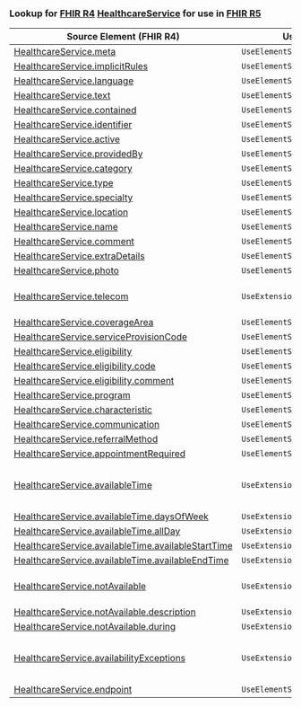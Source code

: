 ### Lookup for [FHIR R4](https://hl7.org/fhir/R4/) [HealthcareService](https://hl7.org/fhir/R4/HealthcareService.html) for use in [FHIR R5](https://hl7.org/fhir/R5/)

| Source Element (FHIR R4) | Usage | Target |
| -------------- | ----- | ------ |
| [HealthcareService.meta](https://hl7.org/fhir/R4/HealthcareService.html#resource) | `UseElementSameName` | [HealthcareService.meta](https://hl7.org/fhir/R5/HealthcareService.html#resource) |
| [HealthcareService.implicitRules](https://hl7.org/fhir/R4/HealthcareService.html#resource) | `UseElementSameName` | [HealthcareService.implicitRules](https://hl7.org/fhir/R5/HealthcareService.html#resource) |
| [HealthcareService.language](https://hl7.org/fhir/R4/HealthcareService.html#resource) | `UseElementSameName` | [HealthcareService.language](https://hl7.org/fhir/R5/HealthcareService.html#resource) |
| [HealthcareService.text](https://hl7.org/fhir/R4/HealthcareService.html#resource) | `UseElementSameName` | [HealthcareService.text](https://hl7.org/fhir/R5/HealthcareService.html#resource) |
| [HealthcareService.contained](https://hl7.org/fhir/R4/HealthcareService.html#resource) | `UseElementSameName` | [HealthcareService.contained](https://hl7.org/fhir/R5/HealthcareService.html#resource) |
| [HealthcareService.identifier](https://hl7.org/fhir/R4/HealthcareService.html#resource) | `UseElementSameName` | [HealthcareService.identifier](https://hl7.org/fhir/R5/HealthcareService.html#resource) |
| [HealthcareService.active](https://hl7.org/fhir/R4/HealthcareService.html#resource) | `UseElementSameName` | [HealthcareService.active](https://hl7.org/fhir/R5/HealthcareService.html#resource) |
| [HealthcareService.providedBy](https://hl7.org/fhir/R4/HealthcareService.html#resource) | `UseElementSameName` | [HealthcareService.providedBy](https://hl7.org/fhir/R5/HealthcareService.html#resource) |
| [HealthcareService.category](https://hl7.org/fhir/R4/HealthcareService.html#resource) | `UseElementSameName` | [HealthcareService.category](https://hl7.org/fhir/R5/HealthcareService.html#resource) |
| [HealthcareService.type](https://hl7.org/fhir/R4/HealthcareService.html#resource) | `UseElementSameName` | [HealthcareService.type](https://hl7.org/fhir/R5/HealthcareService.html#resource) |
| [HealthcareService.specialty](https://hl7.org/fhir/R4/HealthcareService.html#resource) | `UseElementSameName` | [HealthcareService.specialty](https://hl7.org/fhir/R5/HealthcareService.html#resource) |
| [HealthcareService.location](https://hl7.org/fhir/R4/HealthcareService.html#resource) | `UseElementSameName` | [HealthcareService.location](https://hl7.org/fhir/R5/HealthcareService.html#resource) |
| [HealthcareService.name](https://hl7.org/fhir/R4/HealthcareService.html#resource) | `UseElementSameName` | [HealthcareService.name](https://hl7.org/fhir/R5/HealthcareService.html#resource) |
| [HealthcareService.comment](https://hl7.org/fhir/R4/HealthcareService.html#resource) | `UseElementSameName` | [HealthcareService.comment](https://hl7.org/fhir/R5/HealthcareService.html#resource) |
| [HealthcareService.extraDetails](https://hl7.org/fhir/R4/HealthcareService.html#resource) | `UseElementSameName` | [HealthcareService.extraDetails](https://hl7.org/fhir/R5/HealthcareService.html#resource) |
| [HealthcareService.photo](https://hl7.org/fhir/R4/HealthcareService.html#resource) | `UseElementSameName` | [HealthcareService.photo](https://hl7.org/fhir/R5/HealthcareService.html#resource) |
| [HealthcareService.telecom](https://hl7.org/fhir/R4/HealthcareService.html#resource) | `UseExtension` | [http://hl7.org/fhir/4.0/StructureDefinition/extension-HealthcareService.telecom](StructureDefinition-ext-R4-HealthcareService.telecom.html) |
| [HealthcareService.coverageArea](https://hl7.org/fhir/R4/HealthcareService.html#resource) | `UseElementSameName` | [HealthcareService.coverageArea](https://hl7.org/fhir/R5/HealthcareService.html#resource) |
| [HealthcareService.serviceProvisionCode](https://hl7.org/fhir/R4/HealthcareService.html#resource) | `UseElementSameName` | [HealthcareService.serviceProvisionCode](https://hl7.org/fhir/R5/HealthcareService.html#resource) |
| [HealthcareService.eligibility](https://hl7.org/fhir/R4/HealthcareService.html#resource) | `UseElementSameName` | [HealthcareService.eligibility](https://hl7.org/fhir/R5/HealthcareService.html#resource) |
| [HealthcareService.eligibility.code](https://hl7.org/fhir/R4/HealthcareService.html#resource) | `UseElementSameName` | [HealthcareService.eligibility.code](https://hl7.org/fhir/R5/HealthcareService.html#resource) |
| [HealthcareService.eligibility.comment](https://hl7.org/fhir/R4/HealthcareService.html#resource) | `UseElementSameName` | [HealthcareService.eligibility.comment](https://hl7.org/fhir/R5/HealthcareService.html#resource) |
| [HealthcareService.program](https://hl7.org/fhir/R4/HealthcareService.html#resource) | `UseElementSameName` | [HealthcareService.program](https://hl7.org/fhir/R5/HealthcareService.html#resource) |
| [HealthcareService.characteristic](https://hl7.org/fhir/R4/HealthcareService.html#resource) | `UseElementSameName` | [HealthcareService.characteristic](https://hl7.org/fhir/R5/HealthcareService.html#resource) |
| [HealthcareService.communication](https://hl7.org/fhir/R4/HealthcareService.html#resource) | `UseElementSameName` | [HealthcareService.communication](https://hl7.org/fhir/R5/HealthcareService.html#resource) |
| [HealthcareService.referralMethod](https://hl7.org/fhir/R4/HealthcareService.html#resource) | `UseElementSameName` | [HealthcareService.referralMethod](https://hl7.org/fhir/R5/HealthcareService.html#resource) |
| [HealthcareService.appointmentRequired](https://hl7.org/fhir/R4/HealthcareService.html#resource) | `UseElementSameName` | [HealthcareService.appointmentRequired](https://hl7.org/fhir/R5/HealthcareService.html#resource) |
| [HealthcareService.availableTime](https://hl7.org/fhir/R4/HealthcareService.html#resource) | `UseExtension` | [http://hl7.org/fhir/4.0/StructureDefinition/extension-HealthcareService.availableTime](StructureDefinition-ext-R4-HealthcareService.availableTime.html) |
| [HealthcareService.availableTime.daysOfWeek](https://hl7.org/fhir/R4/HealthcareService.html#resource) | `UseExtensionFromAncestor` | - |
| [HealthcareService.availableTime.allDay](https://hl7.org/fhir/R4/HealthcareService.html#resource) | `UseExtensionFromAncestor` | - |
| [HealthcareService.availableTime.availableStartTime](https://hl7.org/fhir/R4/HealthcareService.html#resource) | `UseExtensionFromAncestor` | - |
| [HealthcareService.availableTime.availableEndTime](https://hl7.org/fhir/R4/HealthcareService.html#resource) | `UseExtensionFromAncestor` | - |
| [HealthcareService.notAvailable](https://hl7.org/fhir/R4/HealthcareService.html#resource) | `UseExtension` | [http://hl7.org/fhir/4.0/StructureDefinition/extension-HealthcareService.notAvailable](StructureDefinition-ext-R4-HealthcareService.notAvailable.html) |
| [HealthcareService.notAvailable.description](https://hl7.org/fhir/R4/HealthcareService.html#resource) | `UseExtensionFromAncestor` | - |
| [HealthcareService.notAvailable.during](https://hl7.org/fhir/R4/HealthcareService.html#resource) | `UseExtensionFromAncestor` | - |
| [HealthcareService.availabilityExceptions](https://hl7.org/fhir/R4/HealthcareService.html#resource) | `UseExtension` | [http://hl7.org/fhir/4.0/StructureDefinition/extension-HealthcareService.availabilityExceptions](StructureDefinition-ext-R4-HealthcareService.availabilityExceptions.html) |
| [HealthcareService.endpoint](https://hl7.org/fhir/R4/HealthcareService.html#resource) | `UseElementSameName` | [HealthcareService.endpoint](https://hl7.org/fhir/R5/HealthcareService.html#resource) |
